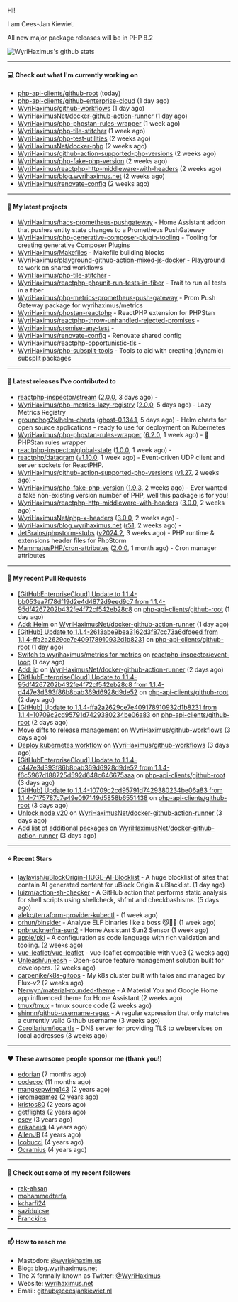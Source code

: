 Hi!

I am Cees-Jan Kiewiet.

All new major package releases will be in PHP 8.2

![WyriHaximus's github stats](https://github-readme-stats.vercel.app/api?username=WyriHaximus&show_icons=true)

---

#### 💻 Check out what I'm currently working on

- [php-api-clients/github-root](https://github.com/php-api-clients/github-root) (today)
- [php-api-clients/github-enterprise-cloud](https://github.com/php-api-clients/github-enterprise-cloud) (1 day ago)
- [WyriHaximus/github-workflows](https://github.com/WyriHaximus/github-workflows) (1 day ago)
- [WyriHaximusNet/docker-github-action-runner](https://github.com/WyriHaximusNet/docker-github-action-runner) (1 day ago)
- [WyriHaximus/php-phpstan-rules-wrapper](https://github.com/WyriHaximus/php-phpstan-rules-wrapper) (1 week ago)
- [WyriHaximus/php-tile-stitcher](https://github.com/WyriHaximus/php-tile-stitcher) (1 week ago)
- [WyriHaximus/php-test-utilities](https://github.com/WyriHaximus/php-test-utilities) (2 weeks ago)
- [WyriHaximusNet/docker-php](https://github.com/WyriHaximusNet/docker-php) (2 weeks ago)
- [WyriHaximus/github-action-supported-php-versions](https://github.com/WyriHaximus/github-action-supported-php-versions) (2 weeks ago)
- [WyriHaximus/php-fake-php-version](https://github.com/WyriHaximus/php-fake-php-version) (2 weeks ago)
- [WyriHaximus/reactphp-http-middleware-with-headers](https://github.com/WyriHaximus/reactphp-http-middleware-with-headers) (2 weeks ago)
- [WyriHaximus/blog.wyrihaximus.net](https://github.com/WyriHaximus/blog.wyrihaximus.net) (2 weeks ago)
- [WyriHaximus/renovate-config](https://github.com/WyriHaximus/renovate-config) (2 weeks ago)

---

#### 🌱 My latest projects

- [WyriHaximus/hacs-prometheus-pushgateway](https://github.com/WyriHaximus/hacs-prometheus-pushgateway) - Home Assistant addon that pushes entity state changes to a Prometheus PushGateway
- [WyriHaximus/php-generative-composer-plugin-tooling](https://github.com/WyriHaximus/php-generative-composer-plugin-tooling) - Tooling for creating generative Composer Plugins
- [WyriHaximus/Makefiles](https://github.com/WyriHaximus/Makefiles) - Makefile building blocks
- [WyriHaximus/playground-github-action-mixed-js-docker](https://github.com/WyriHaximus/playground-github-action-mixed-js-docker) - Playground to work on shared workflows
- [WyriHaximus/php-tile-stitcher](https://github.com/WyriHaximus/php-tile-stitcher) - 
- [WyriHaximus/reactphp-phpunit-run-tests-in-fiber](https://github.com/WyriHaximus/reactphp-phpunit-run-tests-in-fiber) - Trait to run all tests in a fiber
- [WyriHaximus/php-metrics-prometheus-push-gateway](https://github.com/WyriHaximus/php-metrics-prometheus-push-gateway) - Prom Push Gateway package for wyrihaximus/metrics
- [WyriHaximus/phpstan-reactphp](https://github.com/WyriHaximus/phpstan-reactphp) - ReactPHP extension for PHPStan
- [WyriHaximus/reactphp-throw-unhandled-rejected-promises](https://github.com/WyriHaximus/reactphp-throw-unhandled-rejected-promises) - 
- [WyriHaximus/promise-any-test](https://github.com/WyriHaximus/promise-any-test) - 
- [WyriHaximus/renovate-config](https://github.com/WyriHaximus/renovate-config) - Renovate shared config
- [WyriHaximus/reactphp-opportunistic-tls](https://github.com/WyriHaximus/reactphp-opportunistic-tls) - 
- [WyriHaximus/php-subsplit-tools](https://github.com/WyriHaximus/php-subsplit-tools) - Tools to aid with creating (dynamic) subsplit packages

---

#### 🔭 Latest releases I've contributed to

- [reactphp-inspector/stream](https://github.com/reactphp-inspector/stream) ([2.0.0](https://github.com/reactphp-inspector/stream/releases/tag/2.0.0), 3 days ago) - 
- [WyriHaximus/php-metrics-lazy-registry](https://github.com/WyriHaximus/php-metrics-lazy-registry) ([2.0.0](https://github.com/WyriHaximus/php-metrics-lazy-registry/releases/tag/2.0.0), 5 days ago) - Lazy Metrics Registry
- [groundhog2k/helm-charts](https://github.com/groundhog2k/helm-charts) ([ghost-0.134.1](https://github.com/groundhog2k/helm-charts/releases/tag/ghost-0.134.1), 5 days ago) - Helm charts for open source applications - ready to use for deployment on Kubernetes
- [WyriHaximus/php-phpstan-rules-wrapper](https://github.com/WyriHaximus/php-phpstan-rules-wrapper) ([6.2.0](https://github.com/WyriHaximus/php-phpstan-rules-wrapper/releases/tag/6.2.0), 1 week ago) - 🌯 PHPStan rules wrapper
- [reactphp-inspector/global-state](https://github.com/reactphp-inspector/global-state) ([1.0.0](https://github.com/reactphp-inspector/global-state/releases/tag/1.0.0), 1 week ago) - 
- [reactphp/datagram](https://github.com/reactphp/datagram) ([v1.10.0](https://github.com/reactphp/datagram/releases/tag/v1.10.0), 1 week ago) - Event-driven UDP client and server sockets for ReactPHP.
- [WyriHaximus/github-action-supported-php-versions](https://github.com/WyriHaximus/github-action-supported-php-versions) ([v1.27](https://github.com/WyriHaximus/github-action-supported-php-versions/releases/tag/v1.27), 2 weeks ago) - 
- [WyriHaximus/php-fake-php-version](https://github.com/WyriHaximus/php-fake-php-version) ([1.9.3](https://github.com/WyriHaximus/php-fake-php-version/releases/tag/1.9.3), 2 weeks ago) - Ever wanted a fake non-existing version number of PHP, well this package is for you!
- [WyriHaximus/reactphp-http-middleware-with-headers](https://github.com/WyriHaximus/reactphp-http-middleware-with-headers) ([3.0.0](https://github.com/WyriHaximus/reactphp-http-middleware-with-headers/releases/tag/3.0.0), 2 weeks ago) - 
- [WyriHaximusNet/php-x-headers](https://github.com/WyriHaximusNet/php-x-headers) ([3.0.0](https://github.com/WyriHaximusNet/php-x-headers/releases/tag/3.0.0), 2 weeks ago) - 
- [WyriHaximus/blog.wyrihaximus.net](https://github.com/WyriHaximus/blog.wyrihaximus.net) ([r51](https://github.com/WyriHaximus/blog.wyrihaximus.net/releases/tag/r51), 2 weeks ago) - 
- [JetBrains/phpstorm-stubs](https://github.com/JetBrains/phpstorm-stubs) ([v2024.2](https://github.com/JetBrains/phpstorm-stubs/releases/tag/v2024.2), 3 weeks ago) - PHP runtime &amp; extensions header files for PhpStorm
- [MammatusPHP/cron-attributes](https://github.com/MammatusPHP/cron-attributes) ([2.0.0](https://github.com/MammatusPHP/cron-attributes/releases/tag/2.0.0), 1 month ago) - Cron manager attributes

---

#### 🔨 My recent Pull Requests

- [[GitHubEnterpriseCloud] Update to 1.1.4-bb053ea7f78df19d2e4d4872d9eed9c7 from 1.1.4-95df4267202b432fe4f72cf542eb28c8](https://github.com/php-api-clients/github-root/pull/1294) on [php-api-clients/github-root](https://github.com/php-api-clients/github-root) (1 day ago)
- [Add: Helm](https://github.com/WyriHaximusNet/docker-github-action-runner/pull/10) on [WyriHaximusNet/docker-github-action-runner](https://github.com/WyriHaximusNet/docker-github-action-runner) (1 day ago)
- [[GitHub] Update to 1.1.4-2613abe9bea3162d3f87cc73a6dfdeed from 1.1.4-ffa2a2629ce7e409178910932d1b8231](https://github.com/php-api-clients/github-root/pull/1293) on [php-api-clients/github-root](https://github.com/php-api-clients/github-root) (1 day ago)
- [Switch to wyrihaximus/metrics for metrics](https://github.com/reactphp-inspector/event-loop/pull/41) on [reactphp-inspector/event-loop](https://github.com/reactphp-inspector/event-loop) (1 day ago)
- [Add: jq](https://github.com/WyriHaximusNet/docker-github-action-runner/pull/9) on [WyriHaximusNet/docker-github-action-runner](https://github.com/WyriHaximusNet/docker-github-action-runner) (2 days ago)
- [[GitHubEnterpriseCloud] Update to 1.1.4-95df4267202b432fe4f72cf542eb28c8 from 1.1.4-d447e3d393f86b8bab369d6928d9de52](https://github.com/php-api-clients/github-root/pull/1292) on [php-api-clients/github-root](https://github.com/php-api-clients/github-root) (2 days ago)
- [[GitHub] Update to 1.1.4-ffa2a2629ce7e409178910932d1b8231 from 1.1.4-10709c2cd95791d7429380234be06a83](https://github.com/php-api-clients/github-root/pull/1291) on [php-api-clients/github-root](https://github.com/php-api-clients/github-root) (2 days ago)
- [Move diffs to release management](https://github.com/WyriHaximus/github-workflows/pull/40) on [WyriHaximus/github-workflows](https://github.com/WyriHaximus/github-workflows) (3 days ago)
- [Deploy kubernetes workflow](https://github.com/WyriHaximus/github-workflows/pull/39) on [WyriHaximus/github-workflows](https://github.com/WyriHaximus/github-workflows) (3 days ago)
- [[GitHubEnterpriseCloud] Update to 1.1.4-d447e3d393f86b8bab369d6928d9de52 from 1.1.4-f6c5967d188725d592d648c646675aaa](https://github.com/php-api-clients/github-root/pull/1290) on [php-api-clients/github-root](https://github.com/php-api-clients/github-root) (3 days ago)
- [[GitHub] Update to 1.1.4-10709c2cd95791d7429380234be06a83 from 1.1.4-7175787c7e49e097149d5858b6551438](https://github.com/php-api-clients/github-root/pull/1289) on [php-api-clients/github-root](https://github.com/php-api-clients/github-root) (3 days ago)
- [Unlock node v20](https://github.com/WyriHaximusNet/docker-github-action-runner/pull/8) on [WyriHaximusNet/docker-github-action-runner](https://github.com/WyriHaximusNet/docker-github-action-runner) (3 days ago)
- [Add list of additional packages](https://github.com/WyriHaximusNet/docker-github-action-runner/pull/7) on [WyriHaximusNet/docker-github-action-runner](https://github.com/WyriHaximusNet/docker-github-action-runner) (3 days ago)

---

#### ⭐ Recent Stars

- [laylavish/uBlockOrigin-HUGE-AI-Blocklist](https://github.com/laylavish/uBlockOrigin-HUGE-AI-Blocklist) - A huge blocklist of sites that contain AI generated content for uBlock Origin &amp; uBlacklist. (1 day ago)
- [luizm/action-sh-checker](https://github.com/luizm/action-sh-checker) - A GitHub action that performs static analysis for shell scripts using shellcheck, shfmt and checkbashisms. (5 days ago)
- [alekc/terraform-provider-kubectl](https://github.com/alekc/terraform-provider-kubectl) -  (1 week ago)
- [orhun/binsider](https://github.com/orhun/binsider) - Analyze ELF binaries like a boss 😼🕵️‍♂️ (1 week ago)
- [pnbruckner/ha-sun2](https://github.com/pnbruckner/ha-sun2) - Home Assistant Sun2 Sensor (1 week ago)
- [apple/pkl](https://github.com/apple/pkl) - A configuration as code language with rich validation and tooling. (2 weeks ago)
- [vue-leaflet/vue-leaflet](https://github.com/vue-leaflet/vue-leaflet) - vue-leaflet compatible with vue3 (2 weeks ago)
- [Unleash/unleash](https://github.com/Unleash/unleash) - Open-source feature management solution built for developers. (2 weeks ago)
- [carpenike/k8s-gitops](https://github.com/carpenike/k8s-gitops) - My k8s cluster built with talos and managed by Flux-v2 (2 weeks ago)
- [Nerwyn/material-rounded-theme](https://github.com/Nerwyn/material-rounded-theme) - A Material You and Google Home app influenced theme for Home Assistant (2 weeks ago)
- [tmux/tmux](https://github.com/tmux/tmux) - tmux source code (2 weeks ago)
- [shinnn/github-username-regex](https://github.com/shinnn/github-username-regex) - A regular expression that only matches a currently valid Github username (3 weeks ago)
- [Corollarium/localtls](https://github.com/Corollarium/localtls) - DNS server for providing TLS to webservices on local addresses (3 weeks ago)

---

#### ❤️ These awesome people sponsor me (thank you!)

- [edorian](https://github.com/edorian) (7 months ago)
- [codecov](https://github.com/codecov) (11 months ago)
- [mangkepwing143](https://github.com/mangkepwing143) (2 years ago)
- [jeromegamez](https://github.com/jeromegamez) (2 years ago)
- [kristos80](https://github.com/kristos80) (2 years ago)
- [getflights](https://github.com/getflights) (2 years ago)
- [csev](https://github.com/csev) (3 years ago)
- [erikaheidi](https://github.com/erikaheidi) (4 years ago)
- [AllenJB](https://github.com/AllenJB) (4 years ago)
- [lcobucci](https://github.com/lcobucci) (4 years ago)
- [Ocramius](https://github.com/Ocramius) (4 years ago)

---

#### 👯 Check out some of my recent followers

- [rak-ahsan](https://github.com/rak-ahsan)
- [mohammedterfa](https://github.com/mohammedterfa)
- [kcharfi24](https://github.com/kcharfi24)
- [sazidulcse](https://github.com/sazidulcse)
- [Franckins](https://github.com/Franckins)

---

#### 📫 How to reach me

- Mastodon: [@wyri@haxim.us](https://toot-toot.wyrihaxim.us/@wyri)
- Blog: [blog.wyrihaximus.net](https://blog.wyrihaximus.net/)
- The X formally known as Twitter: [@WyriHaximus](https://twitter.com/WyriHaximus)
- Website: [wyrihaximus.net](https://wyrihaximus.net/)
- Email: [github@ceesjankiewiet.nl](mailto:github@ceesjankiewiet.nl)

